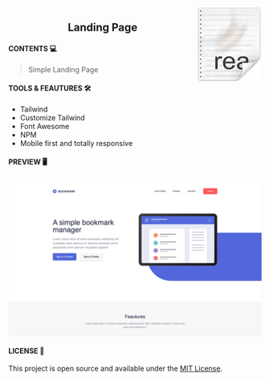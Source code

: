 <img src="icon.png" align="right" />
<h2 style="text-align: center;">Landing Page</h2>

#### CONTENTS  💻

> Simple Landing Page

#### TOOLS & FEAUTURES 🛠

* Tailwind
* Customize Tailwind
* Font Awesome
* NPM
* Mobile first and totally responsive


#### PREVIEW  🖥

<img src="preview.png" align="center" />


#### LICENSE  📜

This project is open source and available under the [MIT License](https://github.com/git/git-scm.com/blob/main/MIT-LICENSE.txt).

